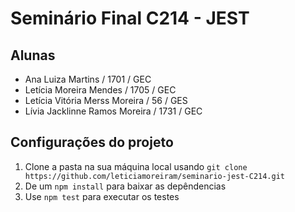 # Seminário Final C214 - JEST

## Alunas
- Ana Luiza Martins / 1701 / GEC
- Letícia Moreira Mendes / 1705 / GEC
- Letícia Vitória Merss Moreira / 56 / GES
- Lívia Jacklinne Ramos Moreira / 1731 / GEC

## Configurações do projeto
1. Clone a pasta na sua máquina local usando `git clone https://github.com/leticiamoreiram/seminario-jest-C214.git`
2. De um `npm install` para baixar as depêndencias 
3. Use `npm test` para executar os testes
